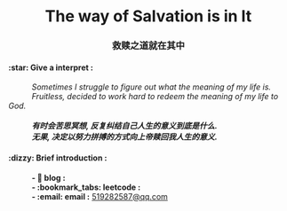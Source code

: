 <h1 align="center">The way of Salvation is in It </h1>
<h3 align="center">救赎之道就在其中 </h3>

<h4>:star: Give a interpret :</h4>
<i>
&emsp;&emsp;&emsp;Sometimes I struggle to figure out what the meaning of my life is.
<br>
&emsp;&emsp;&emsp;Fruitless, decided to work hard to redeem the meaning of my life to God.
<br>
</i>
  
<i>
<strong>
<br>
&emsp;&emsp;&emsp;有时会苦思冥想, 反复纠结自己人生的意义到底是什么.
<br>
&emsp;&emsp;&emsp;无果, 决定以努力拼搏的方式向上帝赎回我人生的意义.
<br>
</strong>
</i>

<h4>:dizzy: Brief introduction :</h4>
&emsp;&emsp;&emsp;<strong>- 💬 blog :</strong>
<br>
&emsp;&emsp;&emsp;<strong>- :bookmark_tabs: leetcode :</strong>
<br>
&emsp;&emsp;&emsp;<strong>- :email: email :</strong> <a href="">519282587@qq.com</a>
<br>







<!--
**redeemed8/Redeemed8** is a ✨ _special_ ✨ repository because its `README.md` (this file) appears on your GitHub profile.

Here are some ideas to get you started:

- 🔭 I’m currently working on ...
- 🌱 I’m currently learning ...
- 👯 I’m looking to collaborate on ...
- 🤔 I’m looking for help with ...
- 💬 Ask me about ...
- 📫 How to reach me: ...
- 😄 Pronouns: ...
- ⚡ Fun fact: ...
-->
